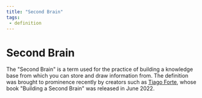```yaml
---
title: "Second Brain"
tags: 
 - definition
---
```

# Second Brain
The "Second Brain" is a term used for the practice of building a knowledge base from which you can store and draw information from. The definition was brought to prominence recently by creators such as [Tiago Forte](People/Tiago%20Forte.md), whose book "Building a Second Brain" was released in June 2022.









